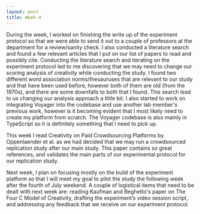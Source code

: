```yaml
---
layout: post
title: Week 4
---
```

During the week, I worked on finishing the write up of the experiment protocol so that we were able to send it out to a couple of professors at the department for a review/sanity check. I also conducted a literature search and found a few relevant articles that I put on our list of papers to read and possibly cite. Conducting the literature search and iterating on the experiment protocol led to me discovering that we may need to change our scoring analysis of creativity while conducting the study. I found two different word association norms/thesauruses that are relevant to our study and that have been used before, however both of them are old (from the 1970s), and there are some downfalls to both that I found. This search lead to us changing our analysis approach a little bit. I also started to work on integrating Voyager into the codebase and use another lab member's previous work, however is it becoming evident that I most likely need to create my platform from scratch. The Voyager codebase is also mainly in TypeScript so it is definitely something that I need to pick up.

This week I read Creativity on Paid Crowdsourcing Platforms by Oppenlaender et al. as we had decided that we may run a crowdsourced replication study after our main study. This paper contains so great references, and validates the main parts of our experimental protocol for our replication study.

Next week, I plan on focusing mostly on the build of the experiment platform so that I will meet my goal to pilot the study the following week after the fourth of July weekend. A couple of logistical items that need to be dealt with next week are: reading Kaufman and Beghetto's paper on The Four C Model of Creativity, drafting the experiment’s video session script, and addressing any feedback that we receive on our experiment protocol.

